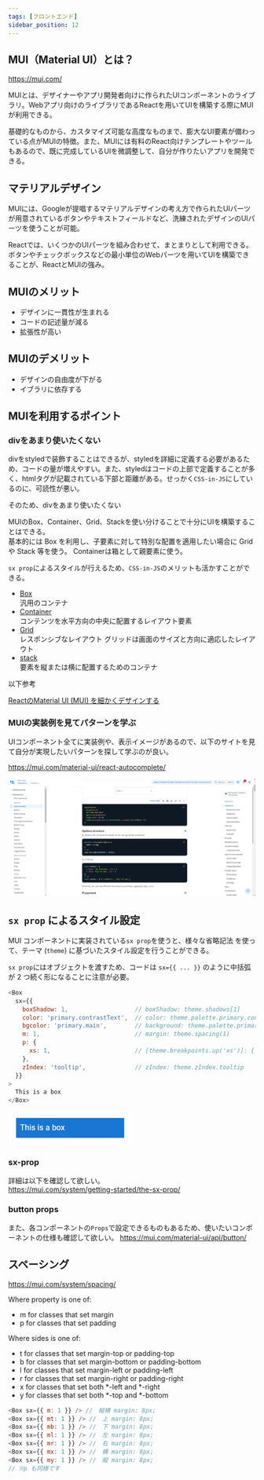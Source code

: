 ```yaml
---
tags: [フロントエンド]
sidebar_position: 12
---
```


## MUI（Material UI）とは？
https://mui.com/

MUIとは、デザイナーやアプリ開発者向けに作られたUIコンポーネントのライブラリ。Webアプリ向けのライブラリであるReactを用いてUIを構築する際にMUIが利用できる。

基礎的なものから、カスタマイズ可能な高度なものまで、膨大なUI要素が備わっている点がMUIの特徴。また、MUIには有料のReact向けテンプレートやツールもあるので、既に完成しているUIを微調整して、自分が作りたいアプリを開発できる。

## マテリアルデザイン
MUIには、Googleが提唱するマテリアルデザインの考え方で作られたUIパーツが用意されているボタンやテキストフィールドなど、洗練されたデザインのUIパーツを使うことが可能。

Reactでは、いくつかのUIパーツを組み合わせて、まとまりとして利用できる。ボタンやチェックボックスなどの最小単位のWebパーツを用いてUIを構築できることが、ReactとMUIの強み。

## MUIのメリット
- デザインに一貫性が生まれる
- コードの記述量が減る
- 拡張性が高い

## MUIのデメリット
- デザインの自由度が下がる
- イブラリに依存する

## MUIを利用するポイント
### divをあまり使いたくない
divをstyledで装飾することはできるが、styledを詳細に定義する必要があるため、コードの量が増えやすい。また、styledはコードの上部で定義することが多く、htmlタグが記載されている下部と距離がある。せっかく`CSS-in-JS`にしているのに、可読性が悪い。

そのため、divをあまり使いたくない

MUIのBox、Container、Grid、Stackを使い分けることで十分にUIを構築することはできる。  
基本的には Box を利用し、子要素に対して特別な配置を適用したい場合に Grid や Stack 等を使う。
Containerは箱として親要素に使う。

`sx prop`によるスタイルが行えるため、`CSS-in-JS`のメリットも活かすことができる。  

- [Box](https://mui.com/system/react-box/)  
  汎用のコンテナ  
- [Container](https://mui.com/system/react-container/)  
  コンテンツを水平方向の中央に配置するレイアウト要素  
- [Grid](https://mui.com/system/react-grid/)  
  レスポンシブなレイアウト グリッドは画面のサイズと方向に適応したレイアウト  
- [stack](https://mui.com/system/react-stack/)  
  要素を縦または横に配置するためのコンテナ  

以下参考

[ReactのMaterial UI (MUI) を細かくデザインする](https://qiita.com/mow_icey/items/d4db94073e0484f2187a)

### MUIの実装例を見てパターンを学ぶ
UIコンポーネント全てに実装例や、表示イメージがあるので、以下のサイトを見て自分が実現したいパターンを探して学ぶのが良い。

https://mui.com/material-ui/react-autocomplete/

![image](./MUI/components.png)

## `sx prop` によるスタイル設定
MUI コンポーネントに実装されている`sx prop`を使うと、様々な省略記法 を使って、テーマ (`theme`) に基づいたスタイル設定を行うことができる。

`sx prop`にはオブジェクトを渡すため、コードは `sx={{ ... }}` のように中括弧が 2 つ続く形になることに注意が必要。

```js
<Box
  sx={{
    boxShadow: 1,                   // boxShadow: theme.shadows[1]
    color: 'primary.contrastText',  // color: theme.palette.primary.contrastText
    bgcolor: 'primary.main',        // background: theme.palette.primary.main
    m: 1,                           // margin: theme.spacing(1)
    p: {
      xs: 1,                        // [theme.breakpoints.up('xs')]: { padding: theme.spacing(1) }
    },
    zIndex: 'tooltip',              // zIndex: theme.zIndex.tooltip
  }}
>
  This is a box
</Box>
```

![image](./MUI/box.png)

### sx-prop
詳細は以下を確認して欲しい。  
https://mui.com/system/getting-started/the-sx-prop/

### button props
また、各コンポーネントの`Props`で設定できるものもあるため、使いたいコンポーネントの仕様も確認して欲しい。
https://mui.com/material-ui/api/button/

## スペーシング
https://mui.com/system/spacing/

Where property is one of:

- m for classes that set margin
- p for classes that set padding

Where sides is one of:

- t for classes that set margin-top or padding-top
- b for classes that set margin-bottom or padding-bottom
- l for classes that set margin-left or padding-left
- r for classes that set margin-right or padding-right
- x for classes that set both *-left and *-right
- y for classes that set both *-top and *-bottom

```js
<Box sx={{ m: 1 }} /> //　縦横 margin: 8px;
<Box sx={{ mt: 1 }} /> //　上 margin: 8px;
<Box sx={{ mb: 1 }} /> //　下 margin: 8px;
<Box sx={{ ml: 1 }} /> //　左 margin: 8px;
<Box sx={{ mr: 1 }} /> //　右 margin: 8px;
<Box sx={{ mx: 1 }} /> //　横 margin: 8px;
<Box sx={{ my: 1 }} /> //　縦 margin: 8px;
// ※p も同様です
```
